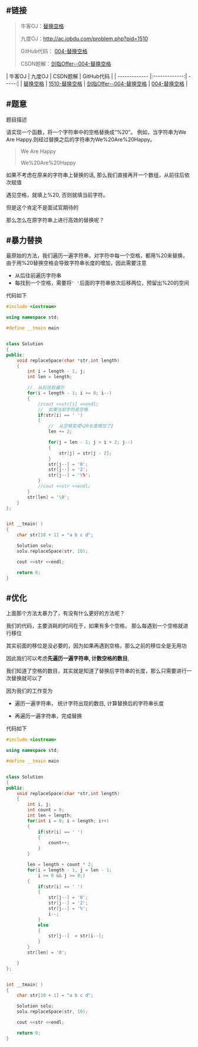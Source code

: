 #链接
------- 

>牛客OJ：[替换空格](http://www.nowcoder.com/practice/4060ac7e3e404ad1a894ef3e17650423?tpId=13&tqId=11155&rp=1&ru=/ta/coding-interviews&qru=/ta/coding-interviews/question-ranking)
>
>九度OJ：http://ac.jobdu.com/problem.php?pid=1510
>
>GitHub代码： [004-替换空格](https://github.com/gatieme/CodingInterviews/tree/master/004-%E6%9B%BF%E6%8D%A2%E7%A9%BA%E6%A0%BC)
>
>CSDN题解：[剑指Offer--004-替换空格](http://blog.csdn.net/gatieme/article/details/51100630)



| 牛客OJ | 九度OJ | CSDN题解 | GitHub代码 |
| ------------- |:-------------:| -----:|
| [替换空格](http://www.nowcoder.com/practice/4060ac7e3e404ad1a894ef3e17650423?tpId=13&tqId=11155&rp=1&ru=/ta/coding-interviews&qru=/ta/coding-interviews/question-ranking)  | [1510-替换空格](http://ac.jobdu.com/problem.php?pid=1510)   | [剑指Offer--004-替换空格](http://blog.csdn.net/gatieme/article/details/51100630)   | [004-替换空格](https://github.com/gatieme/CodingInterviews/tree/master/004-%E6%9B%BF%E6%8D%A2%E7%A9%BA%E6%A0%BC) |


#题意
-------
题目描述


请实现一个函数，将一个字符串中的空格替换成“%20”。
例如，当字符串为We Are Happy.则经过替换之后的字符串为We%20Are%20Happy。
>We Are Happy
>
>We%20Are%20Happy


如果不考虑在原来的字符串上替换的话, 那么我们直接再开一个数组，从前往后依次赋值

遇见空格，就填上%20, 否则就填当前字符。

但是这个肯定不是面试官期待的

那么怎么在原字符串上进行高效的替换呢？

#暴力替换
-------

最原始的方法，我们遍历一遍字符串，对字符中每一个空格，都用%20来替换，
由于用%20替换空格会导致字符串长度的增加，因此需要注意
*    从后往前遍历字符串
*    每找到一个空格，需要将`' '`后面的字符串依次后移两位，预留出%20的空间

代码如下
```cpp
#include <iostream>

using namespace std;

#define __tmain main


class Solution
{
public:
	void replaceSpace(char *str,int length)
    {
        int i = length - 1, j;
        int len = length;

        //  从后往前遍历
        for(i = length - 1; i >= 0; i--)
        {
            //cout <<str[i] <<endl;
            //  如果当前字符是空格
            if(str[i] == ' ')
            {
                //  从空格变成%20长度增加了2
                len += 2;

                for(j = len - 1; j > i + 2; j--)
                {
                    str[j] = str[j - 2];
                }
                str[j--] = '0';
                str[j--] = '2';
                str[j--] = '\%';
            }
            //cout <<str <<endl;
        }
        str[len] = '\0';
	}
};


int __tmain( )
{
    char str[10 + 1] = "a b c d";

    Solution solu;
    solu.replaceSpace(str, 10);

    cout <<str <<endl;

    return 0;
}

``` 

#优化
-------

上面那个方法太暴力了，有没有什么更好的方法呢？

我们的代码，主要消耗的时间在于，如果有多个空格， 那么每遇到一个空格就进行移位

其实前面的移位是没必要的，因为如果再遇到空格，那么之前的移位全是无用功

因此我们可以考虑**先遍历一遍字符串, 计数空格的数目**, 

我们知道了空格的数目，其实就是知道了替换后字符串的长度，那么只需要进行一次替换就可以了

因为我们的工作变为

*	遍历一遍字符串， 统计字符出现的数目, 计算替换后的字符串长度

*	再遍历一遍字符串，完成替换

代码如下

```cpp
#include <iostream>

using namespace std;

#define __tmain main


class Solution
{
public:
	void replaceSpace(char *str,int length)
    {
        int i, j;
        int count = 0;
        int len = length;
        for(int i = 0; i < length; i++)
        {
            if(str[i] == ' ')
            {
                count++;
            }
        }

        len = length + count * 2;
        for(i = length - 1, j = len - 1;
            i >= 0 && j >= 0;)
        {
            if(str[i] == ' ')
            {
                str[j--] = '0';
                str[j--] = '2';
                str[j--] = '%';
                i--;
            }
            else
            {
                str[j--]  = str[i--];
            }
        }
        str[len] = '0';

	}
};


int __tmain( )
{
    char str[10 + 1] = "a b c d";

    Solution solu;
    solu.replaceSpace(str, 10);

    cout <<str <<endl;

    return 0;
}

```